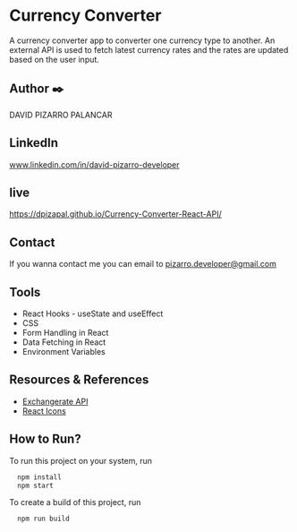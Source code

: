 # Currency Converter

A currency converter app to converter one currency type to another. An external API is used to fetch latest currency rates and the rates are updated based on the user input.

## Author ✒️

DAVID PIZARRO PALANCAR  

## LinkedIn
www.linkedin.com/in/david-pizarro-developer

## live

https://dpizapal.github.io/Currency-Converter-React-API/

## Contact

If you wanna contact me you can email to  pizarro.developer@gmail.com


## Tools

- React Hooks - useState and useEffect
- CSS
- Form Handling in React
- Data Fetching in React
- Environment Variables


## Resources & References

- [Exchangerate API](https://app.exchangerate-api.com/dashboard)
- [React Icons](https://react-icons.github.io/react-icons/)

## How to Run?

To run this project on your system, run

```bash
  npm install
  npm start
```

To create a build of this project, run

```bash
  npm run build
```
